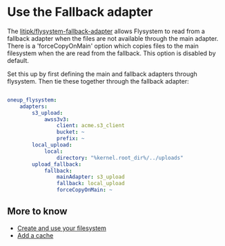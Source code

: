 # Use the Fallback adapter

The [litipk/flysystem-fallback-adapter](https://packagist.org/packages/litipk/flysystem-fallback-adapter) allows Flysystem to read from a fallback adapter when the files are not available through the main adapter. There is a 'forceCopyOnMain' option which copies files to the main filesystem when the are read from the fallback. This option is disabled by default.

Set this up by first defining the main and fallback adapters through flysystem. Then tie these together through the fallback adapter:

```yml

oneup_flysystem:
    adapters:
        s3_upload:
            awss3v3:
                client: acme.s3_client
                bucket: ~
                prefix: ~
        local_upload:
            local:
                directory: "%kernel.root_dir%/../uploads"
        upload_fallback:
            fallback:
                mainAdapter: s3_upload
                fallback: local_upload
                forceCopyOnMain: ~

```


## More to know
* [Create and use your filesystem](filesystem_create.md)
* [Add a cache](filesystem_cache.md)
